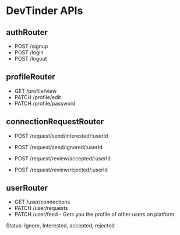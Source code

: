# DevTinder APIs

## authRouter

- POST /signup
- POST /login
- POST /logout

## profileRouter

- GET /profile/view
- PATCH /profile/edit
- PATCH /profile/password

## connectionRequestRouter

- POST /request/send/interested/:userId
- POST /request/send/ignored/:userId

- POST /request/review/accepted/:userId
- POST /request/review/rejected/:userId

## userRouter

- GET /user/connections
- PATCH /user/requests
- PATCH /user/feed - Gets you the profile of other users on platform

Status: Ignore, Interested, accepted, rejected
